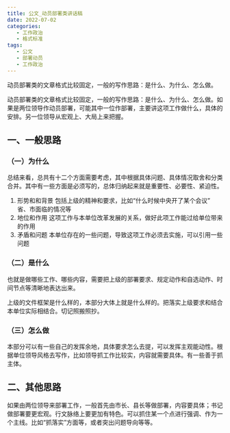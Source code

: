 ```yaml
---
title: 公文_动员部署类讲话稿
date: 2022-07-02
categories:
   - 工作政治
   - 格式标准
tags: 
   - 公文
   - 部署动员
   - 工作政治	
---
```


动员部署类的文章格式比较固定，一般的写作思路：是什么、为什么、怎么做。
<!-- more -->
动员部署类的文章格式比较固定，一般的写作思路：是什么、为什么、怎么做。如果是两位领导作动员部署，可能其中一位作部署，主要讲这项工作做什么，具体的安排。另一位领导从宏观上、大局上来把握。

## 一、一般思路

### （一）为什么

总结来看，总共有十二个方面需要考虑，其中根据具体问题、具体情况取舍和分类合并。其中有一些方面是必须写的，总体归纳起来就是重要性、必要性、紧迫性。

1. 形势和和背景
   包括上级的精神和要求，比如“什么时候中央开了某个会议” 省、市面临的情况等
2. 地位和作用
   这项工作与本单位改革发展的关系，做好此项工作能过给单位带来的作用
3. 矛盾和问题
   本单位存在的一些问题，导致这项工作必须去实施，可以引用一些问题

### （二）是什么

也就是做哪些工作、哪些内容，需要把上级的部署要求、规定动作和自选动作、时间节点等清晰地表达出来。

上级的文件框架是什么样的，本部分大体上就是什么样的。把落实上级要求和结合本单位实际相结合。切记照搬照抄。

### （三）怎么做

本部分可以有一些自己的发挥余地，具体要求怎么去提，可以发挥主观能动性。根据单位领导风格去写作，比如领导抓工作比较实，内容就需要具体。有一些善于抓主体。

## 二、其他思路

如果由两位领导来部署工作，一般首先由市长、县长等做部署，内容要具体；书记做部署要更宏观。行文脉络上要更加有特色。可以抓住某一个点进行强调、作为一个主线。比如“抓落实”方面等，或者突出问题导向等等。
